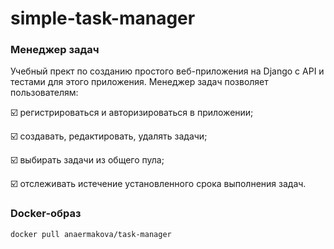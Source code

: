 # simple-task-manager
### Менеджер задач
Учебный прект по созданию простого веб-приложения на Django c API и тестами для этого приложения.
Менеджер задач позволяет пользователям:

:ballot_box_with_check: регистрироваться и авторизироваться в приложении;

:ballot_box_with_check: создавать, редактировать, удалять задачи;

:ballot_box_with_check: выбирать задачи из общего пула;

:ballot_box_with_check: отслеживать истечение установленного срока выполнения задач.

### Docker-образ
`docker pull anaermakova/task-manager`
